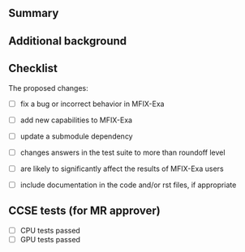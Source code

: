 ## Summary

## Additional background

## Checklist

The proposed changes:
- [ ] fix a bug or incorrect behavior in MFIX-Exa
- [ ] add new capabilities to MFIX-Exa
- [ ] update a submodule dependency
- [ ] changes answers in the test suite to more than roundoff level
- [ ] are likely to significantly affect the results of MFIX-Exa users
- [ ] include documentation in the code and/or rst files, if appropriate


## CCSE tests (for MR approver)
- [ ] CPU tests passed
- [ ] GPU tests passed
